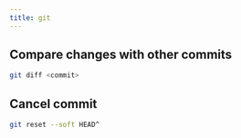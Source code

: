 ```yaml
---
title: git
---
```


## Compare changes with other commits

```bash
git diff <commit>
```

## Cancel commit

```bash
git reset --soft HEAD^
```